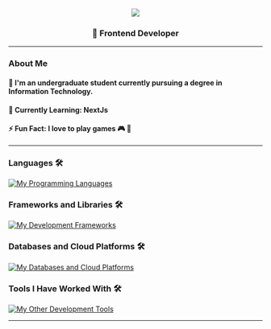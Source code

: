 <h1 align="center">
  <img src="https://readme-typing-svg.herokuapp.com/?font=Righteous&size=30&color=FFA500&center=true&vCenter=true&width=500&height=70&duration=3700&lines=Namaste🙏+I'm+Abhay;Welcome+to+My+Coding+Dojo+🥷🏻+!" /> 
</h1>

<h3 align="center">
  🚀 Frontend Developer 
</h3>

<hr/>

### About Me

#### 🧠 **I'm an undergraduate student currently pursuing a degree in Information Technology.**
#### 🌱 **Currently Learning**: NextJs
#### ⚡ **Fun Fact**: I love to play games 🎮  🧩
<hr/>

### Languages 🛠 
[![My Programming Languages](https://skillicons.dev/icons?i=js,ts,python,cpp,html,css,bash,nodejs)](https://skillicons.dev)

### Frameworks and Libraries 🛠 
[![My Development Frameworks](https://skillicons.dev/icons?i=react,nextjs)](https://skillicons.dev)

### Databases and Cloud Platforms 🛠 
[![My Databases and Cloud Platforms](https://skillicons.dev/icons?i=mongodb,postgres,firebase,aws)](https://skillicons.dev)


### Tools I Have Worked With 🛠 
[![My Other Development Tools](https://skillicons.dev/icons?i=docker,figma,git,github,postman,linux,vscode,androidstudio,webstorm,sublime)](https://skillicons.dev)

<hr/>  

